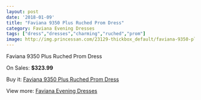 ```yaml
---
layout: post
date: '2018-01-09'
title: "Faviana 9350 Plus Ruched Prom Dress"
category: Faviana Evening Dresses
tags: ["dress","dresses","charming","ruched","prom"]
image: http://img.princessan.com/23129-thickbox_default/faviana-9350-plus-ruched-prom-dress.jpg
---
```

Faviana 9350 Plus Ruched Prom Dress

On Sales: **$323.99**
<a href="https://www.princessan.com/en/10452-faviana-9350-plus-ruched-prom-dress.html"><amp-img layout="responsive" width="600" height="600" src="//img.princessan.com/23129-thickbox_default/faviana-9350-plus-ruched-prom-dress.jpg" alt="Faviana 9350 Plus Ruched Prom Dress 0" /></a>
<a href="https://www.princessan.com/en/10452-faviana-9350-plus-ruched-prom-dress.html"><amp-img layout="responsive" width="600" height="600" src="//img.princessan.com/23131-thickbox_default/faviana-9350-plus-ruched-prom-dress.jpg" alt="Faviana 9350 Plus Ruched Prom Dress 1" /></a>
<a href="https://www.princessan.com/en/10452-faviana-9350-plus-ruched-prom-dress.html"><amp-img layout="responsive" width="600" height="600" src="//img.princessan.com/23130-thickbox_default/faviana-9350-plus-ruched-prom-dress.jpg" alt="Faviana 9350 Plus Ruched Prom Dress 2" /></a>

Buy it: [Faviana 9350 Plus Ruched Prom Dress](https://www.princessan.com/en/10452-faviana-9350-plus-ruched-prom-dress.html "Faviana 9350 Plus Ruched Prom Dress")

View more: [Faviana Evening Dresses](https://www.princessan.com/en/80- "Faviana Evening Dresses")